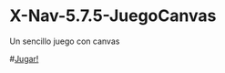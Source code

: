 # X-Nav-5.7.5-JuegoCanvas
Un sencillo juego con canvas


#[Jugar!](https://crisgh.github.io/X-Nav-5.7.6-JuegoCanvas/)
